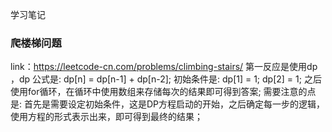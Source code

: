 学习笔记
### 爬楼梯问题
link：https://leetcode-cn.com/problems/climbing-stairs/
第一反应是使用dp ，dp 公式是:
dp[n] = dp[n-1] + dp[n-2];
初始条件是:
dp[1] = 1;
dp[2] = 1;
之后使用for循环，在循环中使用数组来存储每次的结果即可得到答案;
需要注意的点是:
首先是需要设定初始条件，这是DP方程启动的开始，之后确定每一步的逻辑，
使用方程的形式表示出来，即可得到最终的结果；





